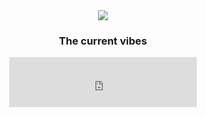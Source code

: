 <div id="header" align="center">
<img src= "https://media.giphy.com/media/162vWh1iAb1TfBHWZr/giphy.gif"/>
<h3> The current vibes </h3>
<iframe src="https://github-now-playing-will-git-main-wills-projects-f7b5f741.vercel.app/api/spotify" width="300" height="80" frameborder="0" allowtransparency="true" allow="encrypted-media"></iframe>
</div>
